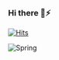 ### Hi there 👋⚡
[![Hits](https://hits.seeyoufarm.com/api/count/incr/badge.svg?url=https%3A%2F%2Fgithub.com%2FSyeong0013&count_bg=%2379C83D&title_bg=%23555555&icon=&icon_color=%23E7E7E7&title=hits&edge_flat=false)](https://hits.seeyoufarm.com)

<img alt="Spring" src ="https://img.shields.io/badge/Spring-6DB33F.svg?&style=for-the-badge&logo=Spring&logoColor=white"/>
